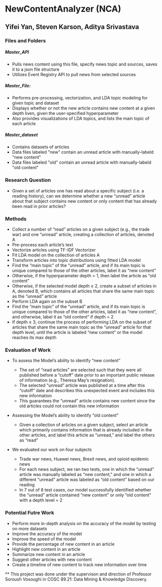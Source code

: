 # NewContentAnalyzer (NCA)

## Yifei Yan, Steven Karson, Aditya Srivastava

### Files and Folders
##### Master_API
- Pulls news content using this file, specify news topic and sources, saves it to a json file structure
- Utilizes Event Registry API to pull news from selected sources

##### Master_File:
- Performs pre-processing, vectorization, and LDA topic modeling for given topic and dataset
- Displays whether or not the new article contains new content at a given depth liven, given the user-specified hyperparameter
- Also provides visualizations of LDA topics, and lists the main topic of each article

##### Master_dataset
- Contains datasets of articles
- Data files labeled "new" contain an unread article with manually-labeld "new content"
- Data files labeled "old" contain an unread article with manually-labeld "old content"

### Research Question
- Given a set of articles one has read about a specific subject (i.e. a reading history), can we determine whether a new “unread” article about that subject contains new content or only content that has already been read in prior articles?

### Methods
- Collect a number of “read” articles on a given subject (e.g., the trade war) and one “unread” article, creating a collection of articles, denoted A
- Pre-process each article’s text
- Vectorize articles using TF-IDF Vectorizer
- Fit LDA model on the collection of articles A
- Transform articles into topic distributions using fitted LDA model
- Find the “main topic” of the “unread” article, and if its main topic is unique compared to those of the other articles, label it as “new content”
- Otherwise, if the hyperparameter depth = 1, then label the article as “old content”
- Otherwise, if the selected model depth ≥ 2, create a subset of articles in A, denoted B, which contains all articles that share the same main topic as the “unread” article
- Perform LDA again on the subset B
- Find the “main topic” of the “unread” article, and if its main topic is unique compared to those of the other articles, label it as “new content”, and otherwise, label it as “old content” if depth = 2
- If depth ≥ 3, continue the process of performing LDA on the subset of articles that share the same main topic as the “unread” article for that depth level, until the article is labeled “new content” or the model reaches its max depth

### Evaluation of Work
- To assess the Model’s ability to identify “new content”
	- The set of “read articles” are selected such that they were all published before a “cutoff” date prior to an important public release of information (e.g., Theresa May’s resignation). 
	- The selected “unread” article was published at a time after this “cutoff” date and describes this unexpected event and includes this new information
	- This guarantees the “unread” article contains new content since the old articles could not contain this new information

- Assessing the Model’s ability to identify “old content”
	- Given a collection of articles on a given subject, select an article which primarily contains information that is already included in the other articles, and label this article as “unread,” and label the others as “read”

- We evaluated our work on four subjects
	- Trade war news, Huawei news, Brexit news, and opioid epidemic news
	- For each news subject, we ran two tests, one in which the “unread” article was manually labeled as “new content,” and one in which a different “unread” article was labeled as “old content” based on our reading
	- In 7 out of 8 test cases, our model successfully identified whether the “unread” article contained “new content” or only “old content” with a depth level = 2

### Potential Futre Work
- Perform more in-depth analysis on the accuracy of the model by testing on more datasets
- Improve the accuracy of the model
- Improve the speed of the model
- Provide the percentage of new content in an article
- Highlight new content in an article
- Summarize new content in an article
- Suggest other articles with new content
- Create a timeline of new content to track new information over time


** This project was done under the supervison and direction of Professor Soroush Vosoughi in COSC 89.21: Data Mining & Knowledge Discovery.